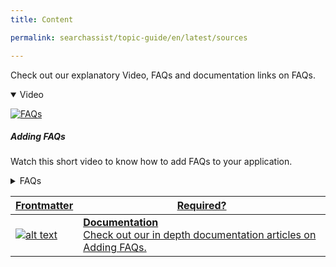 ```yaml
---
title: Content

permalink: searchassist/topic-guide/en/latest/sources

---
```

<!--#### Topic Guide
######  FAQs-->

  Check out our explanatory Video, FAQs and documentation links on FAQs.

<details class="introduction-video" open>
  <summary>Video
  </summary>
  
  [![FAQs](images/VideoCoverImage.png)](https://player.vimeo.com/video/783541165?h=de85d834ef&amp)

  ##### Adding FAQs 
  Watch this short video to know how to add FAQs to your application.

</details>

<details>
  <summary>FAQs
  </summary>


 <a class="doc-link" target="_blank" href="https://docs.kore.ai/searchassist/manage-content-sources/content-overview/">
 
  How to extract FAQs from a PDF file?

</a>
 
  
<a class="doc-link" target="_blank" href="https://docs.kore.ai/searchassist/manage-content-sources/content-overview/">

  What is annotate & extract FAQs ?

</a>
  
  <a class="doc-link" target="_blank" href="https://docs.kore.ai/searchassist/manage-content-sources/content-overview/">
 
  How to extract FAQs from a URL?

</a>


<a class="doc-link" target="_blank" href="https://docs.kore.ai/searchassist/manage-content-sources/content-overview/">

  How to add FAQs manually?

</a>

  
<a class="doc-link" target="_blank" href="https://docs.kore.ai/searchassist/manage-content-sources/content-overview/">

  How to add conditional responses to FAQs?

</a>
  
  
  <a class="doc-link" target="_blank" href="https://docs.kore.ai/searchassist/manage-content-sources/content-overview/">

  What is a FAQ workflow and how does it work?

</a>

</details>


<a class="doc-link" target="_blank" href="https://docs.kore.ai/searchassist/manage-content-sources/content-overview/">
 

| Frontmatter | Required? |
|-------------|-------------|
| ![alt text](images/SA_Documentation.svg "Title") | **Documentation**  <br /> Check out our in depth documentation articles on Adding FAQs. | 


</a>
